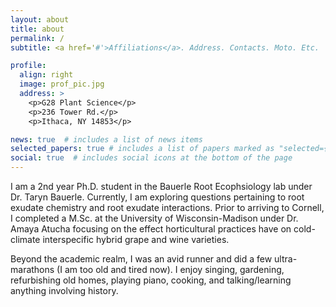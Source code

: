 ```yaml
---
layout: about
title: about
permalink: /
subtitle: <a href='#'>Affiliations</a>. Address. Contacts. Moto. Etc.

profile:
  align: right
  image: prof_pic.jpg
  address: >
    <p>G28 Plant Science</p>
    <p>236 Tower Rd.</p>
    <p>Ithaca, NY 14853</p>

news: true  # includes a list of news items
selected_papers: true # includes a list of papers marked as "selected={true}"
social: true  # includes social icons at the bottom of the page
---
```


I am a 2nd year Ph.D. student in the Bauerle Root Ecophsiology lab under Dr. Taryn Bauerle. Currently, I am exploring questions pertaining to root exudate chemistry and root exudate interactions. Prior to arriving to Cornell, I completed a M.Sc. at the University of Wisconsin-Madison under Dr. Amaya Atucha focusing on the effect horticultural practices have on cold-climate interspecific hybrid grape and wine varieties.    

Beyond the academic realm, I was an avid runner and did a few ultra-marathons (I am too old and tired now). I enjoy singing, gardening, refurbishing old homes, playing piano, cooking, and talking/learning anything involving history. 
